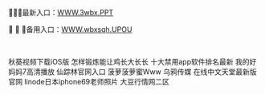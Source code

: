 <p>
	🛵🛵🛵最新入口：<a href="http://www.baidu.com/link?url=6MA2SWnO3Raqke39an_0PUxosM6ZrUGzi1BN9tNnlPW&wd">WWW.3wbx.PPT</a> 
	<p>
		🥅
🥅
🥅备用入口：<a href="http://www.baidu.com/link?url=6MA2SWnO3Raqke39an_0PUxosM6ZrUGzi1BN9tNnlPW&wd">WWW.wbxsqh.UPOU</a> 
	</p>
	<p>
		<br />
	</p>
	<p>
		秋葵视频下载iOS版
怎样锻炼能让鸡长大长长
十大禁用app软件排名最新
我的好妈妈7高清播放
仙踪林官网入口
菠萝菠萝蜜Www
乌鸦传媒
在线中文天堂最新版官网
linode日本iphone69老师照片
大豆行情网二区
	</p>
